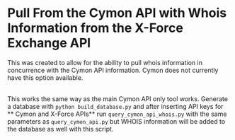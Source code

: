 # Pull From the Cymon API with Whois Information from the X-Force Exchange API

This was created to allow for the ability to pull whois information in concurrence with the Cymon API information. Cymon does not currently have this option available. <br><br>

This works the same way as the main Cymon API only tool works. Generate a database with `python build_database.py` and after inserting API keys for ** Cymon and X-Force APIs** run `query_cymon_api_whois.py` with the same parameters as `query_cymon_api.py` but WHOIS information will be added to the database as well with this script.

